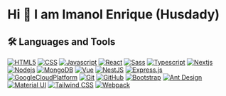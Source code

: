 # Hi 👋 I am Imanol Enrique (Husdady) 

## 🛠️ Languages and Tools

[![HTML5](https://img.shields.io/badge/-HTML-E2E2E2?style=flat&logo=html5)](https://devdocs.io/html/)
[![CSS](https://img.shields.io/badge/-CSS-264de4?style=flat&logo=css3)](https://devdocs.io/css/)
[![Javascript](https://img.shields.io/badge/-JavaScript-20201A?style=flat&logo=javascript)](https://devdocs.io/javascript/)
[![React](https://img.shields.io/badge/-React-11324D?style=flat&logo=react)](https://es.reactjs.org/)
[![Sass](https://img.shields.io/badge/-Sass-880A49?style=flat&logo=sass)](https://devdocs.io/sass/)
[![Typescript](https://img.shields.io/badge/-Typescript-032037?style=flat&logo=typescript)](https://devdocs.io/typescript/)
[![Nextjs](https://img.shields.io/badge/-Nextjs-1A1A14?style=flat&logo=next.js)](https://nextjs.org/)
[![Nodejs](https://img.shields.io/badge/-Nodejs-303030?style=flat&logo=node.js)](https://nodejs.org/es/)
[![MongoDB](https://img.shields.io/badge/-MongoDB-144A0C?style=flat&logo=mongodb)](https://www.mongodb.com/)
[![Vue](https://img.shields.io/badge/-Vue-296C4E?style=flat&logo=vue.js)](https://vuejs.org/)
[![NestJS](https://img.shields.io/badge/-NestJS-AB092E?style=flat-square&logo=nestjs&logoColor=ea2845)](https://nestjs.com/)
[![Express.js](https://img.shields.io/badge/-Express-black?style=flat-square&logo=express)](https://expressjs.com/)
[![GoogleCloudPlatform](https://img.shields.io/badge/-Google_Cloud_Platform-black?style=flat-square&logo=Google)](https://cloud.google.com/?hl=es)
[![Git](https://img.shields.io/badge/-Git-black?style=flat-square&logo=git)](https://git-scm.com/)
[![GitHub](https://img.shields.io/badge/-GitHub-black?style=flat-square&logo=github)](https://github.com/)
[![Bootstrap](https://img.shields.io/badge/-Bootstrap-black?style=flat-square&logo=bootstrap)](https://getbootstrap.com/)
[![Ant Design](https://img.shields.io/badge/-AntDesign-black?style=flat-square&logo=ant-design)](https://ant.design/)
[![Material UI](https://img.shields.io/badge/-Material%20UI-black?style=social&logo=mui)](https://mui.com/)
[![Tailwind CSS](https://img.shields.io/badge/-Tailwind%20CSS-black?style=flat-square&logo=tailwind-css)](https://tailwindcss.com/)
[![Webpack](https://img.shields.io/badge/-Webpack-black?style=flat-square&logo=webpack)](https://webpack.js.org/)